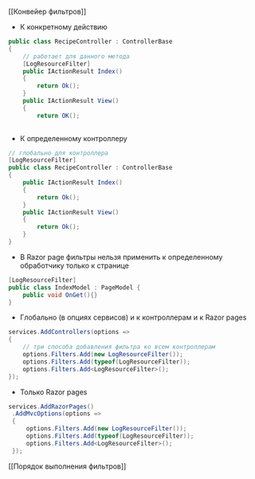[[Конвейер фильтров]]

- К конкретному действию
```cs
public class RecipeController : ControllerBase
{
	// работает для данного метода
	[LogResourceFilter]
	public IActionResult Index()
	{
		return Ok();
	}
	public IActionResult View()
	{
		return OK();
	
```
- К определенному контроллеру
```cs
// глобально для контроллера
[LogResourceFilter]
public class RecipeController : ControllerBase
{
	public IActionResult Index()
	{
		return Ok();
	}
	public IActionResult View()
	{
		return Ok();
	}
}
```
- В Razor page фильтры нельзя применить к определенному обработчику только к странице
```cs
[LogResourceFilter] 
public class IndexModel : PageModel {
	public void OnGet(){}
}
```
- Глобально (в опциях сервисов) и к контроллерам и к Razor pages
```cs
services.AddControllers(options =>
{
	// три способа добавления фильтра ко всем контроллерам
	options.Filters.Add(new LogResourceFilter());
	options.Filters.Add(typeof(LogResourceFilter));
	options.Filters.Add<LogResourceFilter>();
});
```
- Только Razor pages
```cs
services.AddRazorPages()
 .AddMvcOptions(options =>
 {
	 options.Filters.Add(new LogResourceFilter());
	 options.Filters.Add(typeof(LogResourceFilter));
	 options.Filters.Add<LogResourceFilter>();
 });
```
[[Порядок выполнения фильтров]]
```cs

```